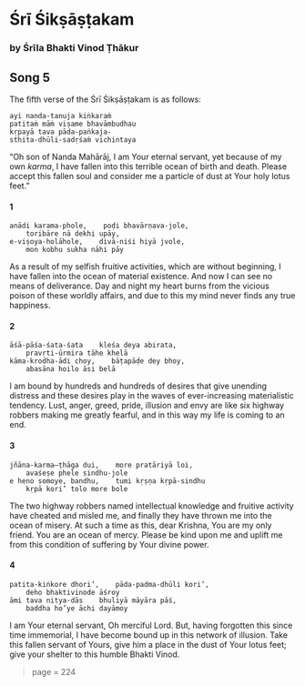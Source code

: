 # Śrī Śikṣāṣṭakam

### by Śrīla Bhakti Vinod Ṭhākur

## Song 5

The fifth verse of the Śrī Śikṣāṣṭakam is as follows:

    ayi nanda-tanuja kiṅkaraṁ
    patitaṁ māṁ viṣame bhavāmbudhau
    kṛpayā tava pāda-paṅkaja-
    sthita-dhūli-sadṛśaṁ vichintaya

“Oh son of Nanda Mahārāj, I am Your eternal servant, yet because of my own *karma*, I have fallen into this terrible ocean of birth and death. Please accept this fallen soul and consider me a particle of dust at Your holy lotus feet.”

#### 1

    anādi karama-phole,    poḍi bhavārṇava-jole,
        toribāre nā dekhi upāy,
    e-viṣoya-holāhole,    divā-niśi hiyā jvole,
        mon kobhu sukha nāhi pāy

As a result of my selfish fruitive activities, which are without beginning, I have fallen into the ocean of material existence. And now I can see no means of deliverance. Day and night my heart burns from the vicious poison of these worldly affairs, and due to this my mind never finds any true happiness.

#### 2

    āśā-pāśa-śata-śata    kleśa deya abirata,
        pravṛti-ūrmira tāhe khelā
    kāma-krodha-ādi choy,    bāṭapāḍe dey bhoy,
        abasāna hoilo āsi belā

I am bound by hundreds and hundreds of desires that give unending distress and these desires play in the waves of ever-increasing materialistic tendency. Lust, anger, greed, pride, illusion and envy are like six highway robbers making me greatly fearful, and in this way my life is coming to an end.

#### 3

    jñāna-karma—ṭhāga dui,    more pratāriyā loi,
        avaśeṣe phele sindhu-jole
    e heno somoye, bandhu,    tumi kṛṣṇa kṛpā-sindhu
        kṛpā kori’ tolo more bole

The two highway robbers named intellectual knowledge and fruitive activity have cheated and misled me, and finally they have thrown me into the ocean of misery. At such a time as this, dear Krishna, You are my only friend. You are an ocean of mercy. Please be kind upon me and uplift me from this condition of suffering by Your divine power.

#### 4

    patita-kiṅkore dhori’,    pāda-padma-dhūli kori’,
        deho bhaktivinode āśroy
    āmi tava nitya-dās    bhuliyā māyāra pāś,
        baddha ho’ye āchi dayāmoy

I am Your eternal servant, Oh merciful Lord. But, having forgotten this since time immemorial, I have become bound up in this network of illusion. Take this fallen servant of Yours, give him a place in the dust of Your lotus feet; give your shelter to this humble Bhakti Vinod.


> page = 224